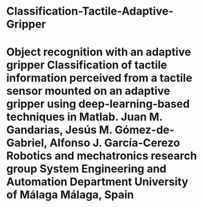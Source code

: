 # Classification-Tactile-Adaptive-Gripper
# Object recognition with an adaptive gripper Classification of tactile information perceived from a tactile sensor mounted on an adaptive gripper using deep-learning-based techniques in Matlab.    Juan M. Gandarias, Jesús M. Gómez-de-Gabriel, Alfonso J. García-Cerezo   Robotics and mechatronics research group   System Engineering and Automation Department   University of Málaga   Málaga, Spain
